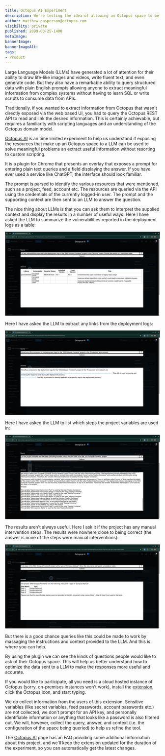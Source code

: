 ```yaml
---
title: Octopus AI Experiment
description: We're testing the idea of allowing an Octopus space to be queried in plain English with an AI integration and would love some feedback.
author: matthew.casperson@octopus.com
visibility: private
published: 2099-03-25-1400
metaImage: 
bannerImage: 
bannerImageAlt: 
tags:
- Product
---
```


Large Language Models (LLMs) have generated a lot of attention for their ability to draw life-like images and videos, write fluent text, and even generate code. But they also have a remarkable ability to query structured data with plain English prompts allowing anyone to extract meaningful information from complex systems without having to learn SQL or write scripts to consume data from APIs.

Traditionally, if you wanted to extract information from Octopus that wasn't directly exposed via the web based UI, you had to query the Octopus REST API to read and link the desired information. This is certainly achievable, but requires a familiarity with scripting languages and an understanding of the Octopus domain model.

[Octopus AI](https://chromewebstore.google.com/detail/octopus-ai-experiment/lpeediihgpakkfdiliphohbglloghlmi) is an time limited experiment to help us understand if exposing the resources that make up an Octopus space to a LLM can be used to solve meaningful problems an extract useful information without resorting to custom scripting.

It is a plugin for Chrome that presents an overlay that exposes a prompt for entering plain text queries and a field displaying the answer. If you have ever used a service like ChatGPT, the interface should look familiar.

The prompt is parsed to identify the various resources that were mentioned, such as a project, feed, account etc. The resources are queried via the API using the credentials of the currently logged-in user. The prompt and the supporting context are then sent to an LLM to answer the question.

The nice thing about LLMs is that you can ask them to interpret the supplied context and display the results in a number of useful ways. Here I have asked the LLM to summarize the vulnerabilities reported in the deployment logs as a table:

![Octopus AI screenshot](octopus-ai.png)

Here I have asked the LLM to extract any links from the deployment logs:

![Octopus AI Screenshot](extract-links.png)

Here I have asked the LLM to list which steps the project variables are used in:

![Octopus AI Screenshot](find-variables.png)

The results aren't always useful. Here I ask it if the project has any manual intervention steps. The results were nowhere close to being correct (the answer is none of the steps were manual interventions):

![Octopus AI Screenshot](manual-intervention.png)

But there is a good chance queries like this could be made to work by massaging the instructions and context provided to the LLM. And this is where you can help.

By using the plugin we can see the kinds of questions people would like to ask of their Octopus space. This will help us better understand how to optimize the data sent to a LLM to make the responses more useful and accurate.

If you would like to participate, all you need is a cloud hosted instance of Octopus (sorry, on-premises instances won't work), install the [extension](https://chromewebstore.google.com/detail/octopus-ai-experiment/lpeediihgpakkfdiliphohbglloghlmi), click the Octopus icon, and start typing.

We do collect information from the users of this extension. Sensitive variables (like secret variables, feed passwords, account passwords etc.) are not collected, we don't prompt for an API key, and personally identifiable information or anything that looks like a password is also filtered out. We will, however, collect the query, answer, and context (i.e. the configuration of the space being queried) to help us refine the tool.

The [Octopus AI](https://chromewebstore.google.com/detail/octopus-ai-experiment/lpeediihgpakkfdiliphohbglloghlmi) page has an FAQ providing some additional information about this project, and we'll keep the extension updated for the duration of the experiment, so you can automatically get the latest changes.